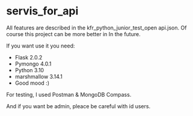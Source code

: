 # servis_for_api

All features are described in the kfr_python_junior_test_open api.json.
Of course this project can be more better in In the future. 

If you want use it you need:

- Flask 2.0.2
- Pymongo 4.0.1
- Python 3.10
- marshmallow	3.14.1 
- Good mood :)

For testing, I used Postman & MongoDB Compass.

And if you want be admin, pleace be careful with id users.
